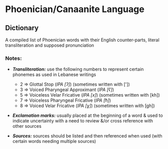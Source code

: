 # Phoenician/Canaanite Language

## Dictionary
A compiled list of Phoenician words with their English counter-parts, literal transliteration and supposed pronunciation  
  
### Notes:  
* ***Transliteration:*** use the following numbers to represent certain phonemes as used in Lebanese writings  
  - 2 => Glottal Stop (*IPA [ʔ]*) (sometimes written with ['])  
  - 3 => Voiced Pharyngeal Approximant (*IPA [ʕ]*)  
  - 5 => Voiceless Velar Fricative (*IPA [x]*) (sometimes written with [kh])  
  - 7 => Voiceless Pharyngeal Fricative (*IPA [ħ]*)  
  - 8 => Voiced Velar Fricative (*IPA [ɣ]*) (sometimes written with [gh])  

* ***Exclamation marks:*** usually placed at the beginning of a word & used to indicate uncertainty with a need to review &/or cross reference with other sources

* ***Sources:*** sources should be listed and then referenced when used (with certain words needing multiple sources)
